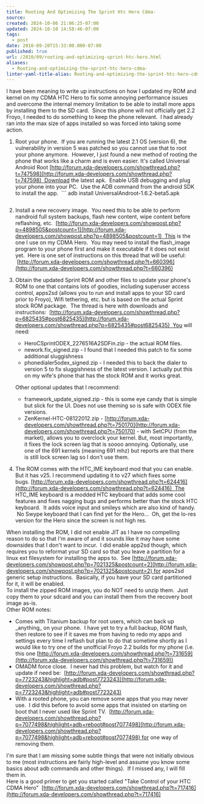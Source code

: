 ```yaml
---
title: Rooting And Optimizing The Sprint Htc Hero Cdma-
source: 
created: 2024-10-06 21:06:25-07:00
updated: 2024-10-10 14:58:46-07:00
tags:
  - post
date: 2010-09-20T15:33:00.000-07:00
published: true
url: /2010/09/rooting-and-optimizing-sprint-htc-hero.html
aliases:
  - Rooting-and-optimizing-the-sprint-htc-hero-cdma-
linter-yaml-title-alias: Rooting-and-optimizing-the-sprint-htc-hero-cdma-
---
```



I have been meaning to write up instructions on how I updated my ROM and kernel on my CDMA HTC Hero to fix some annoying performance issues and overcome the internal memory limitation to be able to install more apps by installing them to the SD card.  Since this phone will not officially get 2.2 Froyo, I needed to do something to keep the phone relevant.  I had already ran into the max size of apps installed so was forced into taking some action.  

1.  Root your phone.  If you are running the latest 2.1 OS (version 6), the vulnerability in version 5 was patched so you cannot use that to root your phone anymore.  However, I just found a new method of rooting the phone that works like a charm and is even easier. It's called Universal Android Root [http://forum.xda-developers.com/showthread.php?t=747598](http://forum.xda-developers.com/showthread.php?t=747598)  Download the latest apk.  Enable USB debugging and plug your phone into your PC.  Use the ADB command from the android SDK to install the app.  ```
    adb install UniversalAndroot-1.6.2-beta5.apk
    ```Once you get it installed, find the universal root application and launch it. It was pretty intuitive. It even has an option to just root the phone temporarily until you reboot, which is nice for keeping your phone as pristine and secure as possible if you prefer.
2.  Install a new recovery image.  You need this to be able to perform nandroid full system backups, flash new content, wipe content before reflashing, etc.  [http://forum.xda-developers.com/showpost.php?p=4898505&postcount=1](http://forum.xda-developers.com/showpost.php?p=4898505&postcount=1)  This is the one I use on my CDMA Hero.  You may need to install the flash\_image program to your phone first and make it executable if it does not exist yet.  Here is one set of instructions on this thread that will be useful:  [http://forum.xda-developers.com/showthread.php?t=660396](http://forum.xda-developers.com/showthread.php?t=660396)
3.  Obtain the updated Sprint ROM and other files to update your phone's ROM to one that contains lots of goodies, including superuser access control, apps2sd (allows you to run and install apps to your SD card prior to Froyo), Wifi tethering, etc. but is based on the actual Sprint stock ROM package.  The thread is here with downloads and instructions:  [http://forum.xda-developers.com/showthread.php?p=6825435#post6825435](http://forum.xda-developers.com/showthread.php?p=6825435#post6825435)  You will need:
    
    *   HeroCSprintODEX\_2276516A2SDFin.zip - the actual ROM files.
    *   nework.fix\_signed.zip - I found that I needed this patch to fix some additional sluggishness
    *   phonedialer5odex\_signed.zip - I needed this to back the dialer to version 5 to fix sluggishness of the latest version. I actually put this on my wife's phone that has the stock ROM and it works great.
    
    Other optional updates that I recommend:  
    *   framework\_update\_signed.zip - this is some eye candy that is simple but slick for the UI. Does not use theming so is safe with ODEX file versions.
    *   ZenKernel-HTC-08122012.zip - [http://forum.xda-developers.com/showthread.php?t=750170](http://forum.xda-developers.com/showthread.php?t=750170) - with SetCPU (from the market), allows you to overclock your kernel. But, most importantly, it fixes the lock screen lag that is soooo annoying. Optionally, use one of the 691 kernels (meaning 691 mhz) but reports are that there is still lock screen lag so I don't use them.
4.  The ROM comes with the HTC\_IME keyboard mod that you can enable. But it has v25. I recommend updating it to v27 which fixes some bugs. [http://forum.xda-developers.com/showthread.php?t=624416](http://forum.xda-developers.com/showthread.php?t=624416)  The HTC\_IME keyboard is a modded HTC keyboard that adds some cool features and fixes nagging bugs and performs better than the stock HTC keyboard.  It adds voice input and smileys which are also kind of handy.  No Swype keyboard that I can find yet for the Hero...  Oh, get the lo-res version for the Hero since the screen is not high res.

When installing the ROM, I did not enable JIT as I have no compelling reason to do so that I'm aware of and it sounds like it may have some downsides that I don't want to incur.  I did enable app2sd though, which requires you to reformat your SD card so that you leave a partition for a linux ext filesystem for installing the apps to.  See [http://forum.xda-developers.com/showpost.php?p=7021325&postcount=2](http://forum.xda-developers.com/showpost.php?p=7021325&postcount=2) for apps2sd generic setup instructions.  Basically, if you have your SD card partitioned for it, it will be enabled.  
To install the zipped ROM images, you do NOT need to unzip them.  Just copy them to your sdcard and you can install them from the recovery boot image as-is.  
Other ROM notes:  

*   Comes with Titanium backup for root users, which can back up \_anything\_ on your phone.  I have yet to try a full backup, ROM flash, then restore to see if it saves me from having to redo my apps and settings every time I reflash but plan to do that sometime shortly as I would like to try one of the unofficial Froyo 2.2 builds for my phone (i.e. this one [http://forum.xda-developers.com/showthread.php?t=731659](http://forum.xda-developers.com/showthread.php?t=731659))
*   OMADM force close.  I never had this problem, but watch for it and update if need be:  [http://forum.xda-developers.com/showthread.php?p=7723243&highlight=adb#post7723243](http://forum.xda-developers.com/showthread.php?p=7723243&highlight=adb#post7723243)
*   With a rooted phone, you can remove some apps that you may never use.  I did this before to avoid some apps that insisted on starting on boot that I never used like Sprint TV.  [http://forum.xda-developers.com/showthread.php?p=7077498&highlight=adb+reboot#post7077498](http://forum.xda-developers.com/showthread.php?p=7077498&highlight=adb+reboot#post7077498) for one way of removing them.

I'm sure that I am missing some subtle things that were not initially obvious to me (most instructions are fairly high-level and assume you know some basics about adb commands and other things).  If I missed any, I will fill them in.  
Here is a good primer to get you started called "Take Control of your HTC CDMA Hero"  [http://forum.xda-developers.com/showthread.php?t=717416](http://forum.xda-developers.com/showthread.php?t=717416)